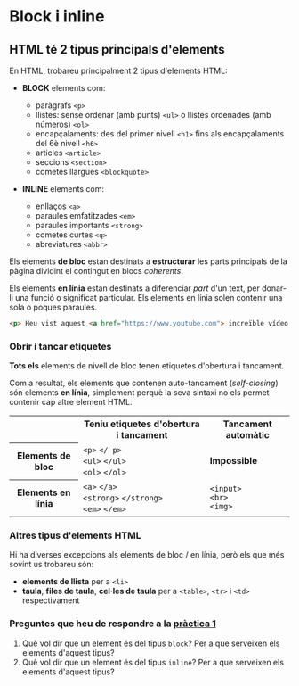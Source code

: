 # Block i inline

## HTML té 2 tipus principals d'elements

En HTML, trobareu principalment 2 tipus d'elements HTML:

* **BLOCK** elements com:

  * paràgrafs `<p>`
  * llistes: sense ordenar (amb punts) `<ul>` o llistes ordenades (amb números) `<ol>`
  * encapçalaments: des del primer nivell `<h1>` fins als encapçalaments del 6è nivell `<h6>`
  * articles `<article>`
  * seccions `<section>`
  * cometes llargues `<blockquote>`

* **INLINE** elements com:

  * enllaços `<a>`
  * paraules emfatitzades `<em>`
  * paraules importants `<strong>`
  * cometes curtes `<q>`
  * abreviatures `<abbr>`

Els elements **de bloc** estan destinats a **estructurar** les parts principals de la pàgina dividint el contingut en blocs _coherents_.

Els elements **en línia** estan destinats a diferenciar _part_ d'un text, per donar-li una funció o significat particular. Els elements en línia solen contenir una sola o poques paraules.

```html
<p> Heu vist aquest <a href="https://www.youtube.com"> increïble vídeo </a> a YouTube? </p>
```

### Obrir i tancar etiquetes

**Tots els** elements de nivell de bloc tenen etiquetes d'obertura i tancament.

Com a resultat, els elements que contenen auto-tancament (*self-closing*) són elements **en línia**, simplement perquè la seva sintaxi no els permet contenir cap altre element HTML.

<div class = "table">
  <table>
    <tr>
      <th class = "empty"> </th>
      <th> Teniu etiquetes d'obertura i tancament </th>
      <th> Tancament automàtic </th>
    </tr>
    <tr>
      <th> Elements de bloc </th>
      <td>
        <code>&lt;p&gt;</code>
        <code>&lt;/ p&gt;</code>
        <br>
        <code>&lt;ul&gt;</code>
        <code>&lt;/ul&gt;</code>
        <br>
        <code>&lt;ol&gt;</code>
        <code>&lt;/ol&gt;</code>
      </td>
      <td>
        <strong> Impossible </strong>
      </td>
    </tr>
    <tr>
      <th> Elements en línia </th>
      <td>
        <code>&lt;a&gt;</code>
        <code>&lt;/a&gt;</code>
        <br>
        <code>&lt;strong&gt;</code>
        <code>&lt;/strong&gt;</code>
        <br>
        <code>&lt;em&gt;</code>
        <code>&lt;/em&gt;</code>
      </td>
      <td>
        <code>&lt;input&gt;</code>
        <br>
        <code>&lt;br&gt;</code>
        <br>
        <code>&lt;img&gt;</code>
      </td>
    </tr>
  </table>
</div>

### Altres tipus d'elements HTML

Hi ha diverses excepcions als elements de bloc / en línia, però els que més sovint us trobareu són:

* **elements de llista** per a `<li>`
* **taula**, **files de taula**, **cel·les de taula** per a `<table>`, `<tr>` i `<td>` respectivament

### Preguntes que heu de respondre a la [pràctica 1](https://moodle.insjoaquimmir.cat/mod/assign/view.php?id=42051)

1. Què vol dir que un element és del tipus `block`? Per a que serveixen els elements d'aquest tipus?
2. Què vol dir que un element és del tipus `inline`? Per a que serveixen els elements d'aquest tipus?
